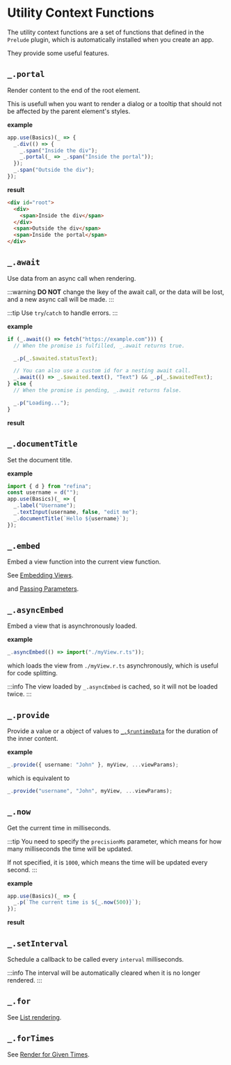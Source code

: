 <script setup>
import AsyncFetchVue from "../snippets/async-fetch.r.vue";
import NowVue from "../snippets/now.r.vue";
</script>

# Utility Context Functions

The utility context functions are a set of functions that defined in the `Prelude` plugin, which is automatically installed when you create an app.

They provide some useful features.

## `_.portal`

Render content to the end of the root element.

This is usefull when you want to render a dialog or a tooltip that should not be affected by the parent element's styles.

**example**

```ts {4}
app.use(Basics)(_ => {
  _.div(() => {
    _.span("Inside the div");
    _.portal(_ => _.span("Inside the portal"));
  });
  _.span("Outside the div");
});
```

**result**

```html {6}
<div id="root">
  <div>
    <span>Inside the div</span>
  </div>
  <span>Outside the div</span>
  <span>Inside the portal</span>
</div>
```

## `_.await`

Use data from an async call when rendering.

:::warning
**DO NOT** change the Ikey of the await call, or the data will be lost, and a new async call will be made.
:::

:::tip
Use `try`/`catch` to handle errors.
:::

**example**

```ts {1,7}
if (_.await(() => fetch("https://example.com"))) {
  // When the promise is fulfilled, _.await returns true.

  _.p(_.$awaited.statusText);

  // You can also use a custom id for a nesting await call.
  _.await(() => _.$awaited.text(), "Text") && _.p(_.$awaitedText);
} else {
  // When the promise is pending, _.await returns false.

  _.p("Loading...");
}
```

**result**

<AsyncFetchVue/>

## `_.documentTitle`

Set the document title.

**example**

```ts {6}
import { d } from "refina";
const username = d("");
app.use(Basics)(_ => {
  _.label("Username");
  _.textInput(username, false, "edit me");
  _.documentTitle(`Hello ${username}`);
});
```

## `_.embed`

Embed a view function into the current view function.

See [Embedding Views](../guide/essentials/view.md#embedding-views).

and [Passing Parameters](../guide/essentials/view.md#passing-parameters).

## `_.asyncEmbed`

Embed a view that is asynchronously loaded.

**example**

```ts
_.asyncEmbed(() => import("./myView.r.ts"));
```

which loads the view from `./myView.r.ts` asynchronously, which is useful for code splitting.

:::info
The view loaded by `_.asyncEmbed` is cached, so it will not be loaded twice.
:::

## `_.provide`

Provide a value or a object of values to [`_.$runtimeData`](./directives.md#runtime-data) for the duration of the inner content.

**example**

```ts
_.provide({ username: "John" }, myView, ...viewParams);
```

which is equivalent to

```ts
_.provide("username", "John", myView, ...viewParams);
```

## `_.now`

Get the current time in milliseconds.

:::tip
You need to specify the `precisionMs` parameter, which means for how many milliseconds the time will be updated.

If not specified, it is `1000`, which means the time will be updated every second.
:::

**example**

```ts
app.use(Basics)(_ => {
  _.p(`The current time is ${_.now(500)}`);
});
```

**result**

<NowVue/>

## `_.setInterval`

Schedule a callback to be called every `interval` milliseconds.

:::info
The interval will be automatically cleared when it is no longer rendered.
:::

## `_.for`

See [List rendering](../guide/essentials/list).

## `_.forTimes`

See [Render for Given Times](../guide/essentials/list#for-times).

